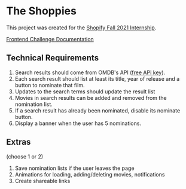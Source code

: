 # The Shoppies

This project was created for the [Shopify Fall 2021 Internship](https://www.shopify.ca/careers/fall-2021-frontend-developer-internship-1549282c).

[Frontend Challenge Documentation](https://docs.google.com/document/d/1SdR9rQpocsH5rPTOcxr9noqHRld5NJlylKO9Hf94U8U/edit#heading=h.31w9woubunro)

## Technical Requirements

1. Search results should come from OMDB's API ([free API key](http://www.omdbapi.com/apikey.aspx)).
2. Each search result should list at least its title, year of release and a button to nominate that film.
3. Updates to the search terms should update the result list
4. Movies in search results can be added and removed from the nomination list.
5. If a search result has already been nominated, disable its nominate button.
6. Display a banner when the user has 5 nominations.

## Extras

(choose 1 or 2)

1. Save nomination lists if the user leaves the page
2. Animations for loading, adding/deleting movies, notifications
3. Create shareable links
